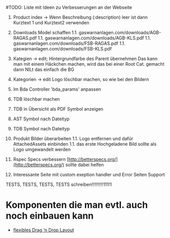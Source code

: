 #TODO: Liste mit Ideen zu Verbesserungen an der Webseite

1. Product index -> Wenn Beschreibung (:description) leer ist dann Kurztext 1 und Kurztext2 verwenden
1. Downloads Model schaffen
1.1. gaswarnanlagen.com/downloads/AGB-RAGAS.pdf
1.1. gaswarnanlagen.com/downloads/AGB-KLS.pdf
1.1. gaswarnanlagen.com/downloads/FSB-RAGAS.pdf
1.1. gaswarnanlagen.com/downloads/FSB-KLS.pdf

1. Kategien -> edit; Hintergrundfarbe des Parent übernehmen
  Das kann man mit einem Häckchen machen, wird das bei einer Root Cat. gemacht dann NILt das einfach die BG
1. Kategorien -> edit Logo löschbar machen, so wie bei den Bildern
1. Im Bda Controller 'bda_params' anpassen
1. TDB löschbar machen
1. TDB in Übersicht als PDF Symbol anzeigen
1. AST Symbol nach Dateityp
1. TDB Symbol nach Dateityp
1. Produkt Bilder überarbeiten
  1.1. Logo entfernen und dafür AttachedAssets einbinden
  1.1. das erste Hochgeladene Bild sollte als Logo umgewandelt werden
1. Rspec Specs verbessern [http://betterspecs.org/](http://betterspecs.org/) sollte dabei helfen

1. Interessante Seite mit custom exeption handler und Error Seiten Support [](https://github.com/richpeck/exception_handler)

TESTS, TESTS, TESTS, TESTS schreiben!!!!!!!!!111!1

# Komponenten die man evtl. auch noch einbauen kann

- [flexibles Drag ‘n Drop Layout](http://blog.ninjacorner.com/blog/2014/05/07/tutorial-incorporating-gridster-to-a-rails-4-app)
